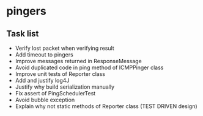 # pingers

## Task list

* Verify lost packet when verifying result
* Add timeout to pingers
* Improve messages returned in ResponseMessage
* Avoid duplicated code in ping method of ICMPPinger class
* Improve unit tests of Reporter class
* Add and justify log4J
* Justify why build serialization manually
* Fix assert of PingSchedulerTest
* Avoid bubble exception
* Explain why not static methods of Reporter class (TEST DRIVEN design)
